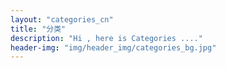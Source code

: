 ```yaml
---
layout: "categories_cn"
title: "分类"
description: "Hi , here is Categories ...."
header-img: "img/header_img/categories_bg.jpg"
---
```

